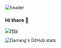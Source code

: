 ![header](https://capsule-render.vercel.app/api?type=waving&color=5D30FF&text=✨Welcome+to+Darrang's+World✨&fontColor=5D30FF&fontSize=30&fontAlign=50&fontAlignY=30&height=150&animation=fadeIn&)

### Hi there 👋


[![Hits](https://hits.seeyoufarm.com/api/count/incr/badge.svg?url=https%3A%2F%2Fgithub.com%2FDarrang&count_bg=%2379C83D&title_bg=%23555555&icon=github.svg&icon_color=%23E7E7E7&title=GITHUB&edge_flat=false)](https://hits.seeyoufarm.com)

![Darrang's GitHub stats](https://github-readme-stats.vercel.app/api?username=Darrang&show_icons=true&theme=tokyonight)


<!--
**Darrang/Darrang** is a ✨ _special_ ✨ repository because its `README.md` (this file) appears on your GitHub profile.

Here are some ideas to get you started:

- 🔭 I’m currently working on ...
- 🌱 I’m currently learning ...
- 👯 I’m looking to collaborate on ...
- 🤔 I’m looking for help with ...
- 💬 Ask me about ...
- 📫 How to reach me: ...
- 😄 Pronouns: ...
- ⚡ Fun fact: ...
-->
